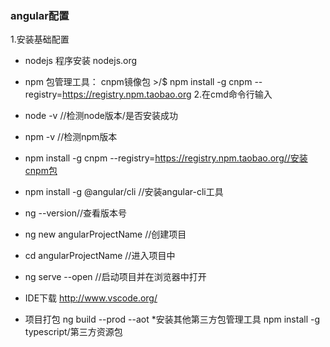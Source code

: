 ### angular配置

1.安装基础配置
  * nodejs 程序安装
          nodejs.org
  * npm 包管理工具：
      cnpm镜像包
        >/$ npm install -g cnpm --registry=https://registry.npm.taobao.org
2.在cmd命令行输入
  * node -v //检测node版本/是否安装成功
  * npm -v //检测npm版本
  * npm install -g cnpm --registry=https://registry.npm.taobao.org//安装cnpm包
  * npm install -g @angular/cli //安装angular-cli工具
  * ng --version//查看版本号
  * ng new angularProjectName  //创建项目
  * cd angularProjectName  //进入项目中
  * ng serve --open //启动项目并在浏览器中打开
  * IDE下载
      http://www.vscode.org/
	  
  * 项目打包
	ng build --prod --aot
	*安装其他第三方包管理工具
		npm install -g typescript/第三方资源包
